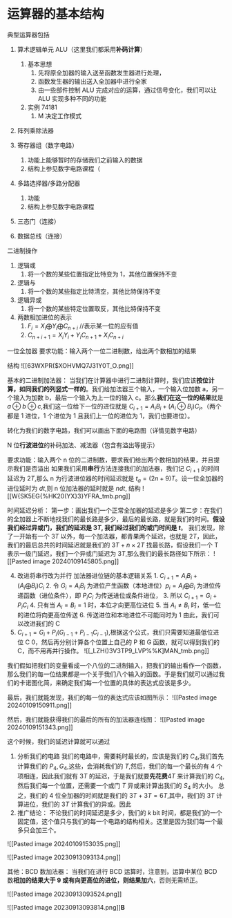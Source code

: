 # 运算器的基本结构
典型运算器包括
1. 算术逻辑单元 ALU（这里我们都采用**补码计算**）
	1. 基本思想
		1. 先将原全加器的输入送至函数发生器进行处理，
		2. 函数发生器的输出送入全加器中进行全家
		3. 由一些部件控制 ALU 完成对应的运算，通过信号变化，我们可以让 ALU 实现多种不同的功能
	2. 实例 74181
		1. M 决定工作模式

2. 阵列乘除法器
3. 寄存器组（数字电路）
	1. 功能上能够暂时的存储我们之前输入的数据
	2. 结构上参见数字电路课程（
4. 多路选择器/多路分配器
	1. 功能
	2. 结构上参见数字电路课程
5. 三态门（连接）
6. 数据总线（连接）

二进制操作
1. 逻辑或
	1. 将一个数的某些位置指定比特变为 1，其他位置保持不变
2. 逻辑与
	1. 将一个数的某些指定比特清空，其他比特保持不变
3. 逻辑异或
	1. 将一个数的某些特定位置取反，其他比特保持不变
4. 两数相加进位的表示
	1. $F_{i}=X_{i}\bigoplus Y_{i}\bigoplus C_{n+i}$ //表示某一位的应有值
	2. $C_{n+i+1}=X_{i}Y_{i}+Y_{i}C_{n+1}+X_{i}C_{n+i}$

一位全加器
要求功能：输入两个一位二进制数，给出两个数相加的结果

结构
	![[63WXPR($XOHVMQ7J31Y0T_O.png]]


基本的二进制加法器：
当我们在计算器中进行二进制计算时，我们应该**按位计算，如同我们的列竖式一样的**。我们给加法器三个输入，一个输入位加数 a，另一个输入为加数 b，最后一个输入为上一位的输入 c。那么**我们在这一位的结果**就是 $a\oplus b\oplus c$,我们这一位给下一位的进位就是 $C_{i+1}=A_{i}B_{i}+(A_{i}\oplus B_{i})C_{i}$。（两个都是 1 进位，1 个进位为 1 且我们上一位的进位为 1，我们也要进位）。

转化为我们的数字电路，我们可以画出下面的电路图（详情见数字电路）


N 位**行波进位**的补码加法、减法器（包含有溢出等提示）

要求功能：输入两个 n 位的二进制数，要求我们给出两个数相加的结果，并且提示我们是否溢出
如果我们采用**串行**方法连接我们的加法器，我们记 $C_{i+1}$ 的时间延迟为 $2T$,那么 n 为行波进位器的时间延迟就是 $t_{a}=(2n+9)T$。设一位全加器的进位延时为 $dt$,则 n 位加法器的延时就是 $n dt$, 
结构
![[W{SK5EG{%HK20(YX}3}YFRA_tmb.png]]

时间延迟分析：
第一步：画出我们一个正常全加器的延迟是多少
第二步：在我们的全加器上不断地找我们的最长路是多少，最后的最长路，就是我们的时间。**假设我们经过异或门，我们的延迟是 $3T$, 我们经过我们的或门时间是 $t$**。
我们发现，除了一开始有一个 $3T$ 以外，每一个加法器，都青果两个延迟，也就是 $2T$，因此，我们的最后总共的时间延迟就是我们的 $3T+n\times 2T$
找最长路，假设我们一个 T 表示一级门延迟，我们一个异或门延迟为 $3T$,那么我们的最长路径如下所示：
![[Pasted image 20240109145805.png]]

4. 改进将串行改为并行
加法器进位链的基本逻辑关系
		1. $C_{i+1}=A_{i}B_{i}+(A_{i}\bigoplus B_{i})C_{i}$
		2. 令 $G_{i}=A_{i}B_{i}$ 为进位产生函数（本地进位）$p_{i}=A_{i} \bigoplus B_{i}$ 为进位传递函数（进位条件），即 $P_{i}C_{i}$ 为传送进位或条件进位，
		3. 所以 $C_{i+1}=G_{i}+P_{i}C_{i}$
		4. 只有当 $A_{i}=B_{i}=1$ 时，本位才向更高位进位
		5. 当 $A_{i}\neq B_{i}$ 时，低一位的进位将向更高位传送
		6. 传送进位和本地进位不可能同时为 1
由此，我们可以改进我们的 C
1. $C_{i+1}=G_{i}+P_{i}(G_{i-1}+P_{i-1}C_{i-1})$,根据这个公式，我们只需要知道最低位进位 C 0，然后再分别计算各个位置上自己的 P 和 G 函数，就可以得到我们的 C，而不用再并行操作。
![[_LZH()3V3TP9_LVP%%K]MAN_tmb.png]]

我们假如把我们的变量看成一个八位的二进制输入，把我们的输出看作一个函数，那么我们的每一位结果都是一个关于我们八个输入的函数。于是我们就可以通过我们的卡诺图化简，来确定我们每一个位置的具体的表达式应该是多少。

最后，我们就能发现，我们的每一位的表达式应该如图所示：
![[Pasted image 20240109150911.png]]

然后，我们就能获得我们的最后的所有的加法器连线图：
![[Pasted image 20240109151343.png]]

这个时候，我们的延迟计算就可以通过
1. 分析我们的电路
我们的电路中，需要耗时最长的，应该是我们的 $C_{4}$,我们首先计算我们的 $P_{4},G_{4}$,这些，会消耗我们的 $T$,然后，我们的每一个最长的有 4 个项相连，因此我们就有 $3T$ 的延迟，于是我们就要**先花费**$4T$ 来计算我们的 $C_{4}$,然后我们每一个位置，还需要一个或门 $T$ 异或来计算出我们的 $S_{4}$ 的大小。
总之，我们的 4 位全加器的时间就是我们的 $3T+3T=6T$,其中，我们的 $3T$ 计算进位，我们的 $3T$ 计算我们的异或。因此
2. 推广结论：
不论我们的时间延迟是多少，我们的 $k$ bit 时间，都是我们的一个固定值，这个值只与我们的每一个电路的结构相关。这里是因为我们每一个最多只会加三个。

![[Pasted image 20240109153035.png]]


![[Pasted image 20230913093134.png]] 

其他：BCD 数加法器：
	当我们在进行 BCD 运算时，注意到，运算中某位 BCD 数**相加的结果大于 9 或有向更高位的进位，则结果加六**，否则无需矫正。

![[Pasted image 20230913093524.png]]

![[Pasted image 20230913093814.png]]**B**


